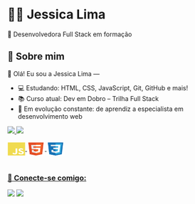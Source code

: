 # 👩‍💻 Jessica Lima

🌟 Desenvolvedora Full Stack em formação
## 🚀 Sobre mim

💜 Olá! Eu sou a Jessica Lima —

- 💻 Estudando: HTML, CSS, JavaScript, Git, GitHub e mais!
- 📚 Curso atual: Dev em Dobro – Trilha Full Stack
- 🌱 Em evolução constante: de aprendiz a especialista em desenvolvimento web

 <div>
   <a href="https://github.com/jessica-llima">
   <img height="180em" src="https://github-readme-stats.vercel.app/api?username=jessica-llima&show_icons=true&theme=tokyonight&include_all_commits=true&count_private=true"/>
   <img height="180em" src="https://github-readme-stats.vercel.app/api/top-langs/?username=jessica-llima&layout=compact&langs_count=6&theme=tokyonight"/>
</div>
    
<div style="display: inline_block"><br>
  <img align="center" alt="Js" height="30" width="40" src="https://raw.githubusercontent.com/devicons/devicon/master/icons/javascript/javascript-plain.svg">
  <img align="center" alt="HTML" height="30" width="40" src="https://raw.githubusercontent.com/devicons/devicon/master/icons/html5/html5-original.svg">
  <img align="center" alt="CSS" height="30" width="40" src="https://raw.githubusercontent.com/devicons/devicon/master/icons/css3/css3-original.svg">
</div>
 
<br>
 
### 📲 Conecte-se comigo:
 
<div> 
  <a href="https://wa.me/5514991846835" target="_blank"><img src="https://img.shields.io/badge/-WhatsApp-25D366?style=for-the-badge&logo=whatsapp&logoColor=white" target="_blank"></a>
  <a href="www.linkedin.com/in/jéssica-lima-824a28369" target="_blank"><img src="https://img.shields.io/badge/-LinkedIn-%230077B5?style=for-the-badge&logo=linkedin&logoColor=white" target="_blank"></a>
</div>
